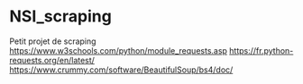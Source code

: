 # NSI_scraping
Petit projet de scraping
https://www.w3schools.com/python/module_requests.asp
https://fr.python-requests.org/en/latest/
https://www.crummy.com/software/BeautifulSoup/bs4/doc/


